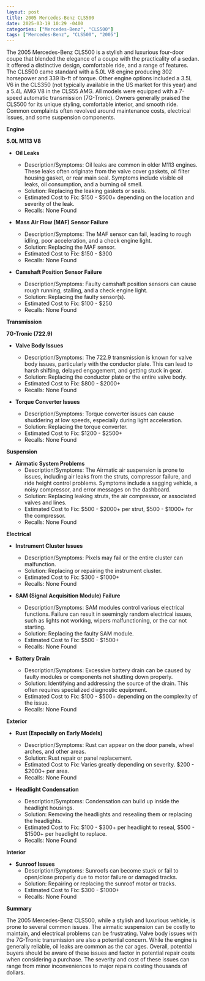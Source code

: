 ```yaml
---
layout: post
title: 2005 Mercedes-Benz CLS500
date: 2025-03-19 10:29 -0400
categories: ["Mercedes-Benz", "CLS500"]
tags: ["Mercedes-Benz", "CLS500", "2005"]
---
```

The 2005 Mercedes-Benz CLS500 is a stylish and luxurious four-door coupe that blended the elegance of a coupe with the practicality of a sedan. It offered a distinctive design, comfortable ride, and a range of features. The CLS500 came standard with a 5.0L V8 engine producing 302 horsepower and 339 lb-ft of torque. Other engine options included a 3.5L V6 in the CLS350 (not typically available in the US market for this year) and a 5.4L AMG V8 in the CLS55 AMG. All models were equipped with a 7-speed automatic transmission (7G-Tronic). Owners generally praised the CLS500 for its unique styling, comfortable interior, and smooth ride. Common complaints often revolved around maintenance costs, electrical issues, and some suspension components.

**Engine**

**5.0L M113 V8**

* **Oil Leaks**
    * Description/Symptoms: Oil leaks are common in older M113 engines. These leaks often originate from the valve cover gaskets, oil filter housing gasket, or rear main seal. Symptoms include visible oil leaks, oil consumption, and a burning oil smell.
    * Solution: Replacing the leaking gaskets or seals.
    * Estimated Cost to Fix: $150 - $500+ depending on the location and severity of the leak.
    * Recalls: None Found

* **Mass Air Flow (MAF) Sensor Failure**
    * Description/Symptoms: The MAF sensor can fail, leading to rough idling, poor acceleration, and a check engine light.
    * Solution: Replacing the MAF sensor.
    * Estimated Cost to Fix: $150 - $300
    * Recalls: None Found

* **Camshaft Position Sensor Failure**
    * Description/Symptoms: Faulty camshaft position sensors can cause rough running, stalling, and a check engine light.
    * Solution: Replacing the faulty sensor(s).
    * Estimated Cost to Fix: $100 - $250
    * Recalls: None Found

**Transmission**

**7G-Tronic (722.9)**

* **Valve Body Issues**
    * Description/Symptoms: The 722.9 transmission is known for valve body issues, particularly with the conductor plate. This can lead to harsh shifting, delayed engagement, and getting stuck in gear.
    * Solution: Replacing the conductor plate or the entire valve body.
    * Estimated Cost to Fix: $800 - $2000+
    * Recalls: None Found

* **Torque Converter Issues**
    * Description/Symptoms: Torque converter issues can cause shuddering at low speeds, especially during light acceleration.
    * Solution: Replacing the torque converter.
    * Estimated Cost to Fix: $1200 - $2500+
    * Recalls: None Found

**Suspension**

* **Airmatic System Problems**
    * Description/Symptoms: The Airmatic air suspension is prone to issues, including air leaks from the struts, compressor failure, and ride height control problems. Symptoms include a sagging vehicle, a noisy compressor, and error messages on the dashboard.
    * Solution: Replacing leaking struts, the air compressor, or associated valves and lines.
    * Estimated Cost to Fix: $500 - $2000+ per strut, $500 - $1000+ for the compressor.
    * Recalls: None Found

**Electrical**

* **Instrument Cluster Issues**
    * Description/Symptoms: Pixels may fail or the entire cluster can malfunction.
    * Solution: Replacing or repairing the instrument cluster.
    * Estimated Cost to Fix: $300 - $1000+
    * Recalls: None Found

* **SAM (Signal Acquisition Module) Failure**
    * Description/Symptoms: SAM modules control various electrical functions. Failure can result in seemingly random electrical issues, such as lights not working, wipers malfunctioning, or the car not starting.
    * Solution: Replacing the faulty SAM module.
    * Estimated Cost to Fix: $500 - $1500+
    * Recalls: None Found

* **Battery Drain**
    * Description/Symptoms: Excessive battery drain can be caused by faulty modules or components not shutting down properly.
    * Solution: Identifying and addressing the source of the drain. This often requires specialized diagnostic equipment.
    * Estimated Cost to Fix: $100 - $500+ depending on the complexity of the issue.
    * Recalls: None Found

**Exterior**

* **Rust (Especially on Early Models)**
    * Description/Symptoms: Rust can appear on the door panels, wheel arches, and other areas.
    * Solution: Rust repair or panel replacement.
    * Estimated Cost to Fix: Varies greatly depending on severity. $200 - $2000+ per area.
    * Recalls: None Found

* **Headlight Condensation**
    * Description/Symptoms: Condensation can build up inside the headlight housings.
    * Solution: Removing the headlights and resealing them or replacing the headlights.
    * Estimated Cost to Fix: $100 - $300+ per headlight to reseal, $500 - $1500+ per headlight to replace.
    * Recalls: None Found

**Interior**

* **Sunroof Issues**
    * Description/Symptoms: Sunroofs can become stuck or fail to open/close properly due to motor failure or damaged tracks.
    * Solution: Repairing or replacing the sunroof motor or tracks.
    * Estimated Cost to Fix: $300 - $1000+
    * Recalls: None Found

**Summary**

The 2005 Mercedes-Benz CLS500, while a stylish and luxurious vehicle, is prone to several common issues. The airmatic suspension can be costly to maintain, and electrical problems can be frustrating. Valve body issues with the 7G-Tronic transmission are also a potential concern. While the engine is generally reliable, oil leaks are common as the car ages. Overall, potential buyers should be aware of these issues and factor in potential repair costs when considering a purchase. The severity and cost of these issues can range from minor inconveniences to major repairs costing thousands of dollars.

